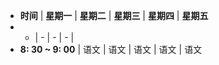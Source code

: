 - **时间** | **星期一** | **星期二** | **星期三** | **星期四** | **星期五**
-
  - | - | - | - |
- **8: 30 ~ 9: 00** | 语文 | 语文 | 语文 | 语文 | 语文